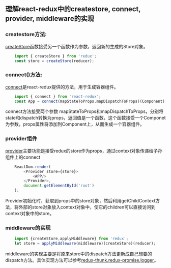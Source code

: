 ## 理解react-redux中的createstore, connect, provider, middleware的实现

### createstore方法:

[createStore](https://github.com/LPink777/Deep-understanding-of-react-redux/blob/master/createStore.js?1526914025679)函数接受另一个函数作为参数，返回新的生成的Store对象。

```javascript
    import { createStore } from 'redux';
    const store = createStore(reducer);
```

### connect()方法:

[connect](https://github.com/LPink777/Deep-understanding-of-react-redux/blob/master/connect.js?1526569104077)是react-redux提供的方法，用于生成容器组件。

```javascript
    import { connect } from 'react-redux';
    const App = connect(mapStateToProps,mapDispatchToProps)(Component)
```
connect方法接受两个参数 mapStateToProps和mapDispatchToProps，分别将state和dispatch转换为props，返回值是一个函数，这个函数接受一个Componet为参数，props属性将添加到Component上，从而生成一个容器组件。

### provider组件

[provider](https://github.com/LPink777/Deep-understanding-of-react-redux/blob/master/provider.js?1526912593157)主要功能是接受redux的store作为props，通过context对象传递给子孙组件上的connect

```javascript
    ReactDom.render(
        <Provider store={store}>
            <APP/>
        </Provider>,
        document.getElementById('root')
    );
```
Provider初始化时，获取到props中的store对象，然后利用getChildContext方法，将外部的store对象放入context对象中，使它的children可以直接访问到context对象中的store。

### middleware的实现

```javascript
    import {createStore,applyMiddleware} from 'redux';
    let store = applyMiddleware(middleware)(createStore)(reducer);
```

middleware的实现主要是将原来store中的dispatch方法更新成自己想要的dispatch方法。具体实现方法可以参考[redux-thunk](https://github.com/LPink777/Deep-understanding-of-react-redux/blob/master/redux-thunk.js?1527003004511),[redux-promise](https://github.com/LPink777/Deep-understanding-of-react-redux/blob/master/redux-promise.js?1527003030680),[logger](https://github.com/LPink777/Deep-understanding-of-react-redux/blob/master/logger.js?1527003054983)。
